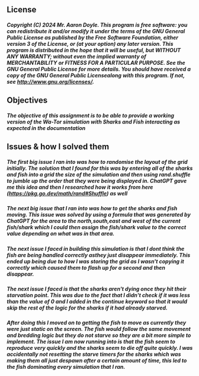 ## License 
##### Copyright (C) 2024 Mr. Aaron Doyle. This program is free software: you can redistribute it and/or modify it under the terms of the GNU General Public License as published by the Free Software Foundation, either version 3 of the License, or (at your option) any later version. This program is distributed in the hope that it will be useful, but WITHOUT ANY WARRANTY; without even the implied warranty of MERCHANTABILITY or FITNESS FOR A PARTICULAR PURPOSE.  See the GNU General Public License for more details. You should have received a copy of the GNU General Public Licensealong with this program.  If not, see <http://www.gnu.org/licenses/>.

## Objectives
##### The objective of this assignment is to be able to provide a working version of the Wa-Tor simulation with Sharks and Fish interacting as expected in the documentation

## Issues & how I solved them
##### The first big issue I ran into was how to randomise the layout of the grid initially. The solution that I found for this was by entering all of the sharks and fish into a grid the size of the simulation and then using rand.shuffle to jumble up the order that they were being displayed in. ChatGPT gave me this idea and then I researched how it works from here (https://pkg.go.dev/math/rand#Shuffle) as well

##### The next big issue that I ran into was how to get the sharks and fish moving. This issue was solved by using a formula that was generated by ChatGPT for the area to the north,south,east and west of the current fish/shark which I could then assign the fish/shark value to the correct value depending on what was in that area.

##### The next issue I faced in building this simulation is that I dont think the fish are being handled correctly asthey just disappear immediately. This ended up being due to how I was storing the grid as I wasn't copying it correctly which caused them to flash up for a second and then disappear.

##### The next issue I faced is that the sharks aren't dying once they hit their starvation point. This was due to the fact that I didn't check if it was less than the value of 0 and I added in the continue keyword so that it would skip the rest of the logic for the sharks if it had already starved.

##### After doing this I moved on to getting the fish to move as currently they were just static on the screen. The fish would follow the same movement and bredding logic but they do not starve so they are a bit more simple to implement. The issue I am now running into is that the fish seem to reproduce very quickly and the sharks seem to die off quite quickly. I was accidentally not resetting the starve timers for the sharks which was making them all just despawn after a certain amount of time, this led to the fish dominating every simulation that I ran.